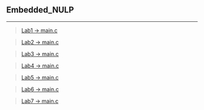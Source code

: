 ## Embedded_NULP

----
>[Lab1 -> main.c](/Lab1/User/main.c)

>[Lab2 -> main.c](/Lab2/User/main.c)

>[Lab3 -> main.c](/Lab3/main.c)

>[Lab4 -> main.c](/Lab4/main.c)

>[Lab5 -> main.c](/Lab5/User/main.c)

>[Lab6 -> main.c](/Lab6/main.c)

>[Lab7 -> main.c](/Lab7/User/main.c)
